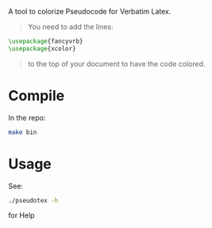 A tool to colorize Pseudocode for Verbatim Latex.

> You need to add the lines:

```latex
\usepackage{fancyvrb}
\usepackage{xcolor}
```
> to the top of your document to have the code colored.

# Compile
In the repo:
```sh
make bin
```

# Usage
See:
```sh
./pseudotex -h
```
for Help

